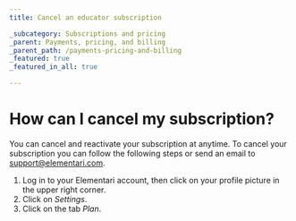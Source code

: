 ```yaml
---
title: Cancel an educator subscription

_subcategory: Subscriptions and pricing
_parent: Payments, pricing, and billing
_parent_path: /payments-pricing-and-billing
_featured: true
_featured_in_all: true

---
```

# How can I cancel my subscription? 

You can cancel and reactivate your subscription at anytime. To cancel your subscription you can follow the following steps or send an email to <support@elementari.com>.

1. Log in to your Elementari account, then click on your profile picture in the upper right corner.
2. Click on *Settings*.
3. Click on the tab *Plan*.


